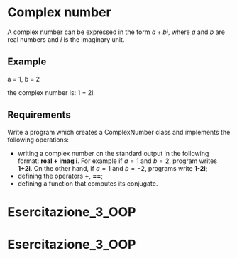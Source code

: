 # Complex number

A complex number can be expressed in the form ${\displaystyle a+bi}$, where $a$ and $b$ are real numbers and $i$ is the imaginary unit.

## Example 

a = 1, b = 2

the complex number is: 1 + 2i.

## Requirements

Write a program which creates a ComplexNumber class and implements the following operations:

- writing a complex number on the standard output in the following format: **real + imag i**. For example if $a = 1$ and $b = 2$, program writes **1+2i**. On the other hand, if $a =1$ and $b = -2$, programs write **1-2i**;
- defining the operators **+**, **==**;
- defining a function that computes its conjugate.


# Esercitazione_3_OOP
# Esercitazione_3_OOP

